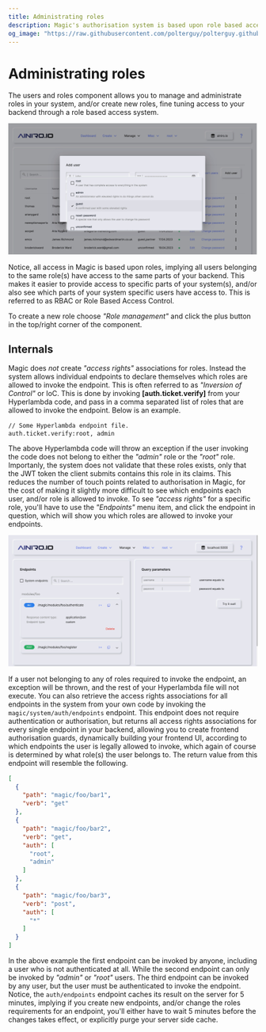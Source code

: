 ```yaml
---
title: Administrating roles
description: Magic's authorisation system is based upon role based access, where you grant access to some parts of your system based upon roles, for then to associate users with these roles somehow.
og_image: "https://raw.githubusercontent.com/polterguy/polterguy.github.io/master/images/og-auth.jpg"
---
```


# Administrating roles

The users and roles component allows you to manage and administrate roles in your system, and/or
create new roles, fine tuning access to your backend through a role based access system.

![Users in Magic](https://raw.githubusercontent.com/polterguy/polterguy.github.io/master/images/auth.jpg)

Notice, all access in Magic is based upon roles, implying all users belonging to the same role(s)
have access to the same parts of your backend. This makes it easier to provide access to specific parts
of your system(s), and/or also see which parts of your system specific users have access to. This is referred
to as RBAC or Role Based Access Control.

To create a new role choose _"Role management"_ and click the plus button in the top/right corner of the component.

## Internals

Magic does _not_ create _"access rights"_ associations for roles. Instead the system allows individual
endpoints to declare themselves which roles are allowed to invoke the endpoint. This is often referred to
as _"Inversion of Control"_ or IoC. This is done by invoking **[auth.ticket.verify]** from your Hyperlambda code,
and pass in a comma separated list of roles that are allowed to invoke the endpoint. Below is an example.

```
// Some Hyperlambda endpoint file.
auth.ticket.verify:root, admin
```

The above Hyperlambda code will throw an exception if the user invoking the code does not belong
to either the _"admin"_ role or the _"root"_ role. Importanly, the system does not validate that
these roles exists, only that the JWT token the client submits contains this role in its claims.
This reduces the number of touch points related to authorisation in Magic, for the cost of making
it slightly more difficult to see which endpoints each user, and/or role is allowed to invoke.
To see _"access rights"_ for a specific role, you'll have to use the _"Endpoints"_ menu item,
and click the endpoint in question, which will show you which roles are allowed to invoke your
endpoints.

![Authorisation in Hyperlambda endpoints](https://raw.githubusercontent.com/polterguy/polterguy.github.io/master/images/endpoints.jpg)

If a user not belonging to any of roles required to invoke the endpoint, an exception will be thrown, and the rest
of your Hyperlambda file will not execute. You can also retrieve the access rights associations
for all endpoints in the system from your own code by invoking the `magic/system/auth/endpoints`
endpoint. This endpoint does not require authentication or authorisation, but returns all
access rights associations for every single endpoint in your backend, allowing you to create
frontend authorisation guards, dynamically building your frontend UI, according to which
endpoints the user is legally allowed to invoke, which again of course is determined by
what role(s) the user belongs to. The return value from this endpoint will resemble the following.

```json
[
  {
    "path": "magic/foo/bar1",
    "verb": "get"
  },
  {
    "path": "magic/foo/bar2",
    "verb": "get",
    "auth": [
      "root",
      "admin"
    ]
  },
  {
    "path": "magic/foo/bar3",
    "verb": "post",
    "auth": [
      "*"
    ]
  }
]
```

In the above example the first endpoint can be invoked by anyone, including a user who is not authenticated
at all. While the second endpoint can only be invoked by _"admin"_ or _"root"_ users. The third endpoint
can be invoked by any user, but the user must be authenticated to invoke the endpoint. Notice, the `auth/endpoints`
endpoint caches its result on the server for 5 minutes, implying if you create new endpoints, and/or change
the roles requirements for an endpoint, you'll either have to wait 5 minutes before the changes takes effect,
or explicitly purge your server side cache.
